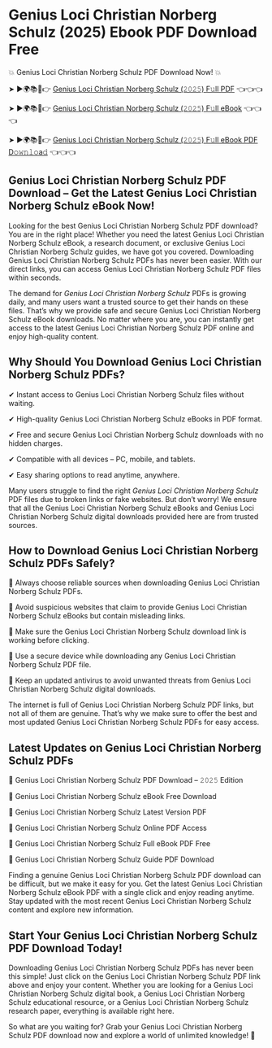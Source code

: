 # Genius Loci Christian Norberg Schulz (2025) Ebook PDF Download Free

💥 Genius Loci Christian Norberg Schulz PDF Download Now! 💥

➤ ►🌍📚📱👉 [Genius Loci Christian Norberg Schulz (𝟸𝟶𝟸𝟻) F𝚞ll PDF](https://getpdf.xyz/genius-loci-christian-norberg-schulz) 👈👈👈


➤ ►🌍📚📱👉 [Genius Loci Christian Norberg Schulz (𝟸𝟶𝟸𝟻) F𝚞ll eBook](https://getpdf.xyz/genius-loci-christian-norberg-schulz) 👈👈👈


➤ ►🌍📚📱👉 [Genius Loci Christian Norberg Schulz (𝟸𝟶𝟸𝟻) F𝚞ll eBook PDF D𝚘𝚠𝚗𝚕𝚘a𝚍](https://getpdf.xyz/genius-loci-christian-norberg-schulz) 👈👈👈


## Genius Loci Christian Norberg Schulz PDF Download – Get the Latest Genius Loci Christian Norberg Schulz eBook Now!

Looking for the best Genius Loci Christian Norberg Schulz PDF download? You are in the right place! Whether you need the latest Genius Loci Christian Norberg Schulz eBook, a research document, or exclusive Genius Loci Christian Norberg Schulz guides, we have got you covered. Downloading Genius Loci Christian Norberg Schulz PDFs has never been easier. With our direct links, you can access Genius Loci Christian Norberg Schulz PDF files within seconds.

The demand for *Genius Loci Christian Norberg Schulz* PDFs is growing daily, and many users want a trusted source to get their hands on these files. That’s why we provide safe and secure Genius Loci Christian Norberg Schulz eBook downloads. No matter where you are, you can instantly get access to the latest Genius Loci Christian Norberg Schulz PDF online and enjoy high-quality content.

## Why Should You Download Genius Loci Christian Norberg Schulz PDFs?

✔ Instant access to Genius Loci Christian Norberg Schulz files without waiting.

✔ High-quality Genius Loci Christian Norberg Schulz eBooks in PDF format.

✔ Free and secure Genius Loci Christian Norberg Schulz downloads with no hidden charges.

✔ Compatible with all devices – PC, mobile, and tablets.

✔ Easy sharing options to read anytime, anywhere.

Many users struggle to find the right *Genius Loci Christian Norberg Schulz* PDF files due to broken links or fake websites. But don’t worry! We ensure that all the Genius Loci Christian Norberg Schulz eBooks and Genius Loci Christian Norberg Schulz digital downloads provided here are from trusted sources.

## How to Download Genius Loci Christian Norberg Schulz PDFs Safely?

📌 Always choose reliable sources when downloading Genius Loci Christian Norberg Schulz PDFs.

📌 Avoid suspicious websites that claim to provide Genius Loci Christian Norberg Schulz eBooks but contain misleading links.

📌 Make sure the Genius Loci Christian Norberg Schulz download link is working before clicking.

📌 Use a secure device while downloading any Genius Loci Christian Norberg Schulz PDF file.

📌 Keep an updated antivirus to avoid unwanted threats from Genius Loci Christian Norberg Schulz digital downloads.

The internet is full of Genius Loci Christian Norberg Schulz PDF links, but not all of them are genuine. That’s why we make sure to offer the best and most updated Genius Loci Christian Norberg Schulz PDFs for easy access.

## Latest Updates on Genius Loci Christian Norberg Schulz PDFs

🔹 Genius Loci Christian Norberg Schulz PDF Download – 𝟸𝟶𝟸𝟻 Edition

🔹 Genius Loci Christian Norberg Schulz eBook Free Download

🔹 Genius Loci Christian Norberg Schulz Latest Version PDF

🔹 Genius Loci Christian Norberg Schulz Online PDF Access

🔹 Genius Loci Christian Norberg Schulz Full eBook PDF Free

🔹 Genius Loci Christian Norberg Schulz Guide PDF Download

Finding a genuine Genius Loci Christian Norberg Schulz PDF download can be difficult, but we make it easy for you. Get the latest Genius Loci Christian Norberg Schulz eBook PDF with a single click and enjoy reading anytime. Stay updated with the most recent Genius Loci Christian Norberg Schulz content and explore new information.

## Start Your Genius Loci Christian Norberg Schulz PDF Download Today!

Downloading Genius Loci Christian Norberg Schulz PDFs has never been this simple! Just click on the Genius Loci Christian Norberg Schulz PDF link above and enjoy your content. Whether you are looking for a Genius Loci Christian Norberg Schulz digital book, a Genius Loci Christian Norberg Schulz educational resource, or a Genius Loci Christian Norberg Schulz research paper, everything is available right here.

So what are you waiting for? Grab your Genius Loci Christian Norberg Schulz PDF download now and explore a world of unlimited knowledge! 🚀